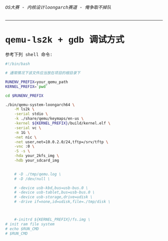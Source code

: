 <font face="Liberation Mono">

###### OS大赛 - 内核设计loongarch赛道 - 俺争取不掉队

-------------------------------------------------------------

# qemu-ls2k + gdb 调试方式

参考下列 shell 命令: 

```sh
#!/bin/bash 

# 通常情况下该文件应当放在项目的根目录下

RUNENV_PREFIX=your_qemu_path
KERNEL_PREFIX=`pwd`

cd $RUNENV_PREFIX

./bin/qemu-system-loongarch64 \
	-M ls2k \
	-serial stdio \
	-k ./share/qemu/keymaps/en-us \
	-kernel ${KERNEL_PREFIX}/build/kernel.elf \
	-serial vc \
	-m 1G \
	-net nic \
	-net user,net=10.0.2.0/24,tftp=/srv/tftp \
	-vnc :0 \
	-S -s \
	-hda your_2kfs_img \
	-hdb your_sdcard_img 

	
	# -D ./tmp/qemu.log \
	# -D /dev/null \

	# -device usb-kbd,bus=usb-bus.0 \
	# -device usb-tablet,bus=usb-bus.0 \
	# -device usb-storage,drive=udisk \
	# -drive if=none,id=udisk,file=./tmp/disk \



	#-initrd ${KERNEL_PREFIX}/fs.img \	 
# init ram file system 
# echo $RUN_CMD
# $RUN_CMD

```